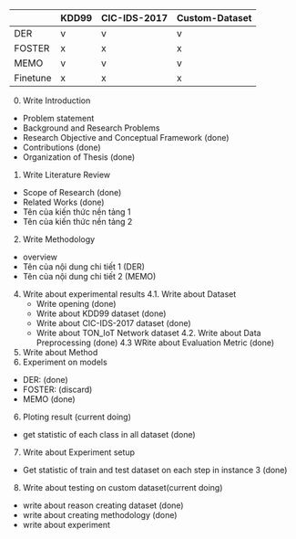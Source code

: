 

||KDD99|CIC-IDS-2017|Custom-Dataset|
|---|---|---|---|
|DER|v|v|v|
|FOSTER|x|x|x|
|MEMO|v|v|v|
|Finetune|x|x|x|

0. Write Introduction
- Problem statement
- Background and Research Problems
- Research Objective and Conceptual Framework (done)
- Contributions (done)
- Organization of Thesis (done)
1. Write Literature Review
- Scope of Research (done)
- Related Works (done)
- Tên của kiến thức nền tảng 1
- Tên của kiến thức nền tảng 2
2. Write Methodology
- overview
- Tên của nội dung chi tiết 1 (DER)
- Tên của nội dung chi tiết 2 (MEMO)
4. Write about experimental results
    4.1. Write about Dataset
    - Write opening (done)
    - Write about KDD99 dataset (done)
    - Write about CIC-IDS-2017 dataset (done)
    - Write about TON_IoT Network dataset
    4.2. Write about Data Preprocessing (done)
    4.3 WRite about Evaluation Metric (done)
2. Write about Method
3. Experiment on models
- DER: (done)
- FOSTER: (discard)
- MEMO (done)
6. Ploting result (current doing)
- get statistic of each class in all dataset (done)
7. Write about Experiment setup
- Get statistic of train and test dataset on each step in instance 3 (done)
8. Write about testing on custom dataset(current doing)
- write about reason creating dataset (done)
- write about creating methodology (done)
- write about experiment
